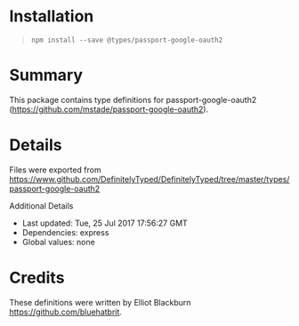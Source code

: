 # Installation
> `npm install --save @types/passport-google-oauth2`

# Summary
This package contains type definitions for passport-google-oauth2 (https://github.com/mstade/passport-google-oauth2).

# Details
Files were exported from https://www.github.com/DefinitelyTyped/DefinitelyTyped/tree/master/types/passport-google-oauth2

Additional Details
 * Last updated: Tue, 25 Jul 2017 17:56:27 GMT
 * Dependencies: express
 * Global values: none

# Credits
These definitions were written by Elliot Blackburn <https://github.com/bluehatbrit>.
